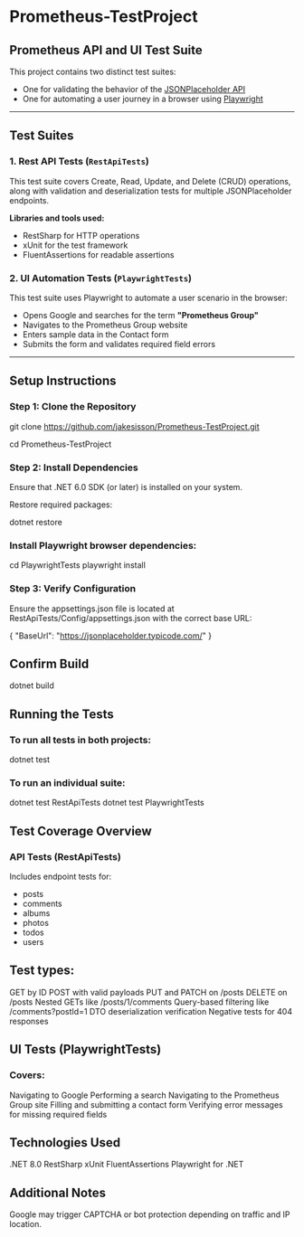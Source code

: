 # Prometheus-TestProject

## Prometheus API and UI Test Suite

This project contains two distinct test suites:

- One for validating the behavior of the [JSONPlaceholder API](https://jsonplaceholder.typicode.com/)
- One for automating a user journey in a browser using [Playwright](https://playwright.dev/dotnet/)

---

## Test Suites

### 1. Rest API Tests (`RestApiTests`)

This test suite covers Create, Read, Update, and Delete (CRUD) operations, along with validation and deserialization tests for multiple JSONPlaceholder endpoints.

**Libraries and tools used:**

- RestSharp for HTTP operations  
- xUnit for the test framework  
- FluentAssertions for readable assertions  

### 2. UI Automation Tests (`PlaywrightTests`)

This test suite uses Playwright to automate a user scenario in the browser:

- Opens Google and searches for the term **"Prometheus Group"**  
- Navigates to the Prometheus Group website  
- Enters sample data in the Contact form  
- Submits the form and validates required field errors  

---

## Setup Instructions

### Step 1: Clone the Repository

git clone https://github.com/jakesisson/Prometheus-TestProject.git

cd Prometheus-TestProject

### Step 2: Install Dependencies

Ensure that .NET 6.0 SDK (or later) is installed on your system.

Restore required packages:

dotnet restore

### Install Playwright browser dependencies:

cd PlaywrightTests
playwright install

### Step 3: Verify Configuration
Ensure the appsettings.json file is located at RestApiTests/Config/appsettings.json with the correct base URL:

{
  "BaseUrl": "https://jsonplaceholder.typicode.com/"
}

## Confirm Build

dotnet build

## Running the Tests
### To run all tests in both projects:

dotnet test

### To run an individual suite:

dotnet test RestApiTests
dotnet test PlaywrightTests

## Test Coverage Overview

### API Tests (RestApiTests)
Includes endpoint tests for:
- posts
- comments
- albums
- photos
- todos
- users

## Test types:

GET by ID
POST with valid payloads
PUT and PATCH on /posts
DELETE on /posts
Nested GETs like /posts/1/comments
Query-based filtering like /comments?postId=1
DTO deserialization verification
Negative tests for 404 responses

## UI Tests (PlaywrightTests)
### Covers:

Navigating to Google
Performing a search
Navigating to the Prometheus Group site
Filling and submitting a contact form
Verifying error messages for missing required fields

## Technologies Used
.NET 8.0
RestSharp
xUnit
FluentAssertions
Playwright for .NET

## Additional Notes
Google may trigger CAPTCHA or bot protection depending on traffic and IP location.
